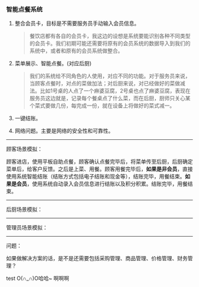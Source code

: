 ### 智能点餐系统

1. 整合会员卡，目标是不需要服务员手动输入会员信息。

   > 餐饮店都有各自的会员卡，我这边的设想是系统要能识别各种不同类型的会员卡。我们初期可能还需要将原有的会员系统的数据导入到我们的系统中，或者和原有的会员系统做整合。
   
2. 菜单展示、智能点餐。(对应后厨)

   > 我们的系统给不同角色的人使用，对应不同的功能。对于服务员来说，当顾客点餐时，对点的菜做加法；对后厨来说，对已经做好的菜做减法。比如1号桌的人点了一个麻婆豆腐，2号桌也点了麻婆豆腐，表现在服务员这边就是，记录每个餐桌点了什么菜，而在后厨，厨师只关心某个菜式要做几份，每完成一份，就在设备上将做好的菜式减一。
   
3. 一键结账。
4. 网络问题。主要是网络的安全性和可靠性。

---

顾客场景模拟：

顾客进店，使用平板自助点餐，顾客确认点餐完毕后，将菜单传至后厨，后厨确定菜单后，给客户反馈。之后是上菜、用餐。顾客用餐完毕后，**如果是非会员**，直接使用系统智能结账（结账方式包括电子结账和现金等），结账完毕，用餐结束。**如果是会员**，使用系统自动录入会员信息进行结账以及积分积累。结账完毕，用餐结束。

---

后厨场景模拟：

---

管理员场景模拟：

---

问题：

如果做解决方案的话，是不是还需要包括采购管理、商品管理、价格管理、财务管理？


test O(∩_∩)O哈哈~  啊啊啊
